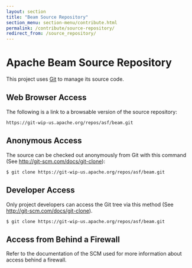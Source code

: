 ```yaml
---
layout: section
title: "Beam Source Repository"
section_menu: section-menu/contribute.html
permalink: /contribute/source-repository/
redirect_from: /source_repository/
---
```


# Apache Beam Source Repository

This project uses [Git](http://git-scm.com) to manage its source code.

## Web Browser Access
The following is a link to a browsable version of the source repository:

    https://git-wip-us.apache.org/repos/asf/beam.git

## Anonymous Access
The source can be checked out anonymously from Git with this command (See http://git-scm.com/docs/git-clone):

    $ git clone https://git-wip-us.apache.org/repos/asf/beam.git

## Developer Access
Only project developers can access the Git tree via this method (See http://git-scm.com/docs/git-clone).

    $ git clone https://git-wip-us.apache.org/repos/asf/beam.git

## Access from Behind a Firewall
Refer to the documentation of the SCM used for more information about access behind a firewall.
